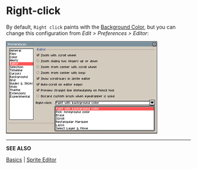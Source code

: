 # Right-click

By default, `Right click` paints with the [Background Color](color-bar.md#background-color),
but you can change this configuration from *Edit > Preferences > Editor*:

![Right-click Preferences](sprite-editor/right-click.png)

---

**SEE ALSO**

[Basics](basics.md) |
[Sprite Editor](sprite-editor.md)
